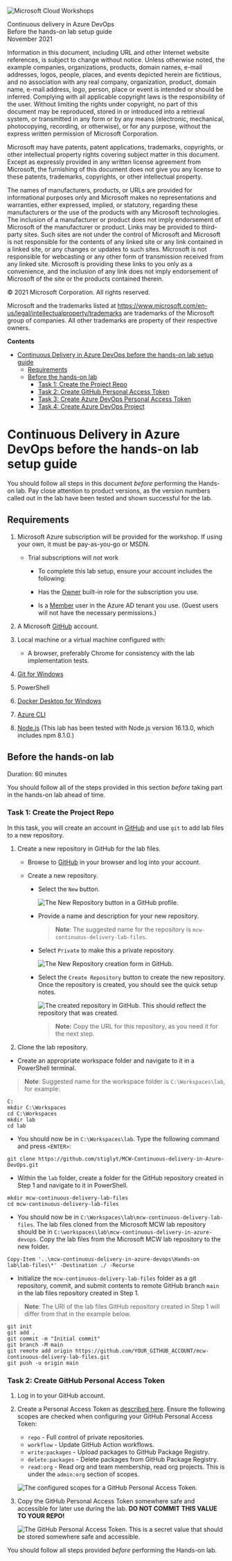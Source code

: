 ![Microsoft Cloud Workshops](https://github.com/microsoft/MCW-Template-Cloud-Workshop/raw/main/Media/ms-cloud-workshop.png "Microsoft Cloud Workshops")

<div class="MCWHeader1">
Continuous delivery in Azure DevOps
</div>

<div class="MCWHeader2">
Before the hands-on lab setup guide
</div>

<div class="MCWHeader3">
November 2021
</div>

Information in this document, including URL and other Internet website references, is subject to change without notice. Unless otherwise noted, the example companies, organizations, products, domain names, e-mail addresses, logos, people, places, and events depicted herein are fictitious, and no association with any real company, organization, product, domain name, e-mail address, logo, person, place or event is intended or should be inferred. Complying with all applicable copyright laws is the responsibility of the user. Without limiting the rights under copyright, no part of this document may be reproduced, stored in or introduced into a retrieval system, or transmitted in any form or by any means (electronic, mechanical, photocopying, recording, or otherwise), or for any purpose, without the express written permission of Microsoft Corporation.

Microsoft may have patents, patent applications, trademarks, copyrights, or other intellectual property rights covering subject matter in this document. Except as expressly provided in any written license agreement from Microsoft, the furnishing of this document does not give you any license to these patents, trademarks, copyrights, or other intellectual property.

The names of manufacturers, products, or URLs are provided for informational purposes only and Microsoft makes no representations and warranties, either expressed, implied, or statutory, regarding these manufacturers or the use of the products with any Microsoft technologies. The inclusion of a manufacturer or product does not imply endorsement of Microsoft of the manufacturer or product. Links may be provided to third-party sites. Such sites are not under the control of Microsoft and Microsoft is not responsible for the contents of any linked site or any link contained in a linked site, or any changes or updates to such sites. Microsoft is not responsible for webcasting or any other form of transmission received from any linked site. Microsoft is providing these links to you only as a convenience, and the inclusion of any link does not imply endorsement of Microsoft of the site or the products contained therein.

© 2021 Microsoft Corporation. All rights reserved.

Microsoft and the trademarks listed at <https://www.microsoft.com/en-us/legal/intellectualproperty/trademarks> are trademarks of the Microsoft group of companies. All other trademarks are property of their respective owners.

**Contents**

<!-- TOC -->

- [Continuous Delivery in Azure DevOps before the hands-on lab setup guide](#continuous-delivery-in-azure-devops-before-the-hands-on-lab-setup-guide)
  - [Requirements](#requirements)
  - [Before the hands-on lab](#before-the-hands-on-lab)
    - [Task 1: Create the Project Repo](#task-1-create-the-project-repo)
    - [Task 2: Create GitHub Personal Access Token](#task-2-create-github-personal-access-token)
    - [Task 3: Create Azure DevOps Personal Access Token](#task-3-create-azure-devops-personal-access-token)
    - [Task 4: Create Azure DevOps Project](#task-4-create-azure-devops-project)

<!-- /TOC -->

# Continuous Delivery in Azure DevOps before the hands-on lab setup guide

You should follow all steps in this document *before* performing the Hands-on lab. Pay close attention to product versions, as the version numbers called out in the lab have been tested and shown successful for the lab.

## Requirements

1. Microsoft Azure subscription will be provided for the workshop. If using your own, it must be pay-as-you-go or MSDN.

   - Trial subscriptions will _not_ work

      - To complete this lab setup, ensure your account includes the following:

      - Has the [Owner](https://docs.microsoft.com/en-us/azure/role-based-access-control/built-in-roles#owner) built-in role for the subscription you use.

      - Is a [Member](https://docs.microsoft.com/azure/active-directory/fundamentals/users-default-permissions#member-and-guest-users) user in the Azure AD tenant you use. (Guest users will not have the necessary permissions.)

2. A Microsoft [GitHub](https://github.com) account.

3. Local machine or a virtual machine configured with:

    - A browser, preferably Chrome for consistency with the lab implementation tests.

4. [Git for Windows](https://gitforwindows.org/)

5. PowerShell

6. [Docker Desktop for Windows](https://www.docker.com/get-started/)

7. [Azure CLI](https://docs.microsoft.com/en-us/cli/azure/)

8. [Node.js](https://nodejs.org/en/download/) (This lab has been tested with Node.js version 16.13.0, which includes npm 8.1.0.)

## Before the hands-on lab

Duration: 60 minutes

You should follow all of the steps provided in this section _before_ taking part in the hands-on lab ahead of time.

### Task 1: Create the Project Repo

In this task, you will create an account in [GitHub](https://github.com) and use `git` to add lab files to a new repository.

1. Create a new repository in GitHub for the lab files.

    - Browse to [GitHub](https://github.com) in your browser and log into your account.

    - Create a new repository.

      - Select the `New` button.

        ![The `New Repository` button in a GitHub profile.](media/b4-task1-step1-1.png "New Repository Button")

      - Provide a name and description for your new repository.

        > **Note**: The suggested name for the repository is `mcw-continuous-delivery-lab-files`.

      - Select `Private` to make this a private repository.

        ![The `New Repository` creation form in GitHub.](media/b4-task1-step1-2.png "New Repository Creation Form")

      - Select the `Create Repository` button to create the new repository. Once the repository is created, you should see the quick setup notes.

        ![The created repository in GitHub. This should reflect the repository that was created.](media/b4-task1-step1-3.png "Created Repository Page")

        > **Note:** Copy the URL for this repository, as you need it for the next step.

2. Clone the lab repository.

- Create an appropriate workspace folder and navigate to it in a PowerShell terminal.

 > **Note**: Suggested name for the workspace folder is `C:\Workspaces\lab`, for example:

 ```pwsh
 C:
 mkdir C:\Workspaces
 cd C:\Workspaces
 mkdir lab
 cd lab
 ```

- You should now be in `C:\Workspaces\lab`. Type the following command and press `<ENTER>`:

 ```pwsh
 git clone https://github.com/stiglyt/MCW-Continuous-delivery-in-Azure-DevOps.git
 ```

- Within the `lab` folder, create a folder for the GitHub repository created in Step 1 and navigate to it in PowerShell.

 ```pwsh
 mkdir mcw-continuous-delivery-lab-files
 cd mcw-continuous-delivery-lab-files
 ```

- You should now be in `C:\Workspaces\lab\mcw-continuous-delivery-lab-files`. The lab files cloned from the Microsoft MCW lab repository should be in `C:\workspaces\lab\mcw-continuous-delivery-in-azure-devops`. Copy the lab files from the Microsoft MCW lab repository to the new folder.

 ```pwsh
 Copy-Item '..\mcw-continuous-delivery-in-azure-devops\Hands-on lab\lab-files\*' -Destination ./ -Recurse
 ```

- Initialize the `mcw-continuous-delivery-lab-files` folder as a git repository, commit, and submit contents to remote GitHub branch `main` in the lab files repository created in Step 1.

 > **Note**: The URI of the lab files GitHub repository created in Step 1 will differ from that in the example below.

 ```pwsh
 git init
 git add .
 git commit -m "Initial commit"
 git branch -M main
 git remote add origin https://github.com/YOUR_GITHUB_ACCOUNT/mcw-continuous-delivery-lab-files.git
 git push -u origin main
 ```

### Task 2: Create GitHub Personal Access Token

1. Log in to your GitHub account.

2. Create a Personal Access Token as [described here](https://docs.github.com/en/authentication/keeping-your-account-and-data-secure/creating-a-personal-access-token). Ensure the following scopes are checked when configuring your GitHub Personal Access Token:

    - `repo` - Full control of private repositories.
    - `workflow` - Update GitHub Action workflows.
    - `write:packages` - Upload packages to GitHub Package Registry.
    - `delete:packages` - Delete packages from GitHub Package Registry.
    - `read:org` - Read org and team membership, read org projects. This is under the `admin:org` section of scopes.

    ![The configured scopes for a GitHub Personal Access Token.](media/b4-task2-step2-1.png "GitHub Personal Access Token Scope Configuration")

3. Copy the GitHub Personal Access Token somewhere safe and accessible for later use during the lab. **DO NOT COMMIT THIS VALUE TO YOUR REPO!**

    ![The GitHub Personal Access Token. This is a secret value that should be stored somewhere safe and accessible.](media/b4-task2-step3-1.png "Created GitHub Personal Access Token")

You should follow all steps provided *before* performing the Hands-on lab.
